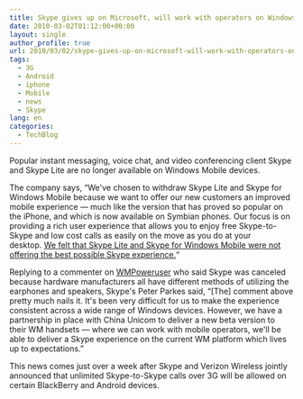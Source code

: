 ```yaml
---
title: Skype gives up on Microsoft, will work with operators on Windows Mobile
date: 2010-03-02T01:12:00+00:00
layout: single
author_profile: true
url: 2010/03/02/skype-gives-up-on-microsoft-will-work-with-operators-on-windows-mobile/
tags:
  - 3G
  - Android
  - iphone
  - Mobile
  - news
  - Skype
lang: en
categories: 
  - TechBlog
---
```

Popular instant messaging, voice chat, and video conferencing client Skype and Skype Lite are no longer available on Windows Mobile devices.

The company says, “We've chosen to withdraw Skype Lite and Skype for Windows Mobile because we want to offer our new customers an improved mobile experience — much like the version that has proved so popular on the iPhone, and which is now available on Symbian phones. Our focus is on providing a rich user experience that allows you to enjoy free Skype-to-Skype and low cost calls as easily on the move as you do at your desktop. <u>We felt that Skype Lite and Skype for Windows Mobile were not offering the best possible Skype experience.</u>“

Replying to a commenter on [WMPoweruser](http://wmpoweruser.com/?p=13689) who said Skype was canceled because hardware manufacturers all have different methods of utilizing the earphones and speakers, Skype's Peter Parkes said, “[The] comment above pretty much nails it. It's been very difficult for us to make the experience consistent across a wide range of Windows devices. However, we have a partnership in place with China Unicom to deliver a new beta version to their WM handsets — where we can work with mobile operators, we'll be able to deliver a Skype experience on the current WM platform which lives up to expectations.”

This news comes just over a week after Skype and Verizon Wireless jointly announced that unlimited Skype-to-Skype calls over 3G will be allowed on certain BlackBerry and Android devices.